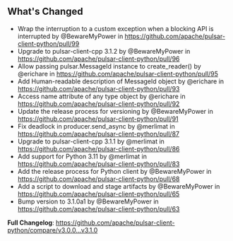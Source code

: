## What's Changed
* Wrap the interruption to a custom exception when a blocking API is interrupted by @BewareMyPower in https://github.com/apache/pulsar-client-python/pull/99
* Upgrade to pulsar-client-cpp 3.1.2 by @BewareMyPower in https://github.com/apache/pulsar-client-python/pull/96
* Allow passing pulsar.MessageId instance to create_reader() by @erichare in https://github.com/apache/pulsar-client-python/pull/95
* Add Human-readable description of MessageId object by @erichare in https://github.com/apache/pulsar-client-python/pull/93
* Access name attribute of any type object by @erichare in https://github.com/apache/pulsar-client-python/pull/92
* Update the release process for versioning by @BewareMyPower in https://github.com/apache/pulsar-client-python/pull/91
* Fix deadlock in producer.send_async by @merlimat in https://github.com/apache/pulsar-client-python/pull/87
* Upgrade to pulsar-client-cpp 3.1.1 by @merlimat in https://github.com/apache/pulsar-client-python/pull/86
* Add support for Python 3.11 by @merlimat in https://github.com/apache/pulsar-client-python/pull/83
* Add the release process for Python client by @BewareMyPower in https://github.com/apache/pulsar-client-python/pull/68
* Add a script to download and stage artifacts by @BewareMyPower in https://github.com/apache/pulsar-client-python/pull/65
* Bump version to 3.1.0a1 by @BewareMyPower in https://github.com/apache/pulsar-client-python/pull/63

**Full Changelog**: https://github.com/apache/pulsar-client-python/compare/v3.0.0...v3.1.0
